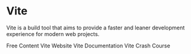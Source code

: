 # Vite

Vite is a build tool that aims to provide a faster and leaner development experience for modern web projects.

<ResourceGroupTitle>Free Content</ResourceGroupTitle>
<BadgeLink colorScheme='blue' badgeText='Official Website' href='https://vitejs.dev'>Vite Website</BadgeLink>
<BadgeLink colorScheme='blue' badgeText='Official Documentation' href='https://vitejs.dev/guide'>Vite Documentation</BadgeLink>
<BadgeLink colorScheme='green' badgeText='Course' href='https://youtu.be/LQQ3CR2JTX8'>Vite Crash Course</BadgeLink>

